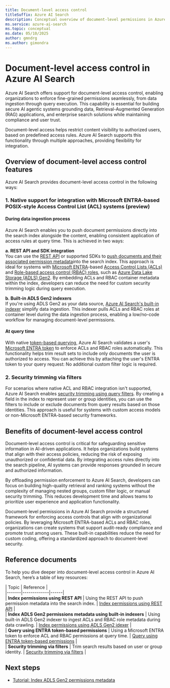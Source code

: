 ```yaml
---  
title: Document-level access control    
titleSuffix: Azure AI Search    
description: Conceptual overview of document-level permissions in Azure AI Search    
ms.service: azure-ai-search    
ms.topic: conceptual    
ms.date: 05/10/2025    
author: gmndrg    
ms.author: gimondra    
---  
```

  
# Document-level access control in Azure AI Search  
  
Azure AI Search offers support for document-level access control, enabling organizations to enforce fine-grained permissions seamlessly, from data ingestion through query execution. This capability is essential for building secure AI agentic systems grounding data, Retrieval-Augmented Generation (RAG) applications, and enterprise search solutions while maintaining compliance and user trust.  
  
Document-level access helps restrict content visibility to authorized users, based on predefined access rules. Azure AI Search supports this functionality through multiple approaches, providing flexibility for integration. 
  
## Overview of document-level access control features  
  
Azure AI Search provides document-level access control in the following ways:  
  
### 1. Native support for integration with Microsoft ENTRA-based POSIX-style Access Control List (ACL) systems (preview)  
  
#### During data ingestion process  
Azure AI Search enables you to push document permissions directly into the search index alongside the content, enabling consistent application of access rules at query time. This is achieved in two ways:  
  
**a. REST API and SDK integration**    
You can use the [REST API](/rest/api/searchservice/operation-groups?view=rest-searchservice-2025-05-01-preview) or supported SDKs to [push documents and their associated permission metadata](search-index-access-control-lists-and-rbac-push-api.md)into the search index. This approach is ideal for systems with [Microsoft ENTRA](/entra/fundamentals/what-is-entra)-based [Access Control Lists (ACLs)](/azure/storage/blobs/data-lake-storage-access-control) and [Role-based access control (RBAC) roles](/azure/role-based-access-control/overview), such as [Azure Data Lake Storage (ADLS) Gen2](/azure/storage/blobs/data-lake-storage-introduction). By embedding ACLs and RBAC container metadata within the index, developers can reduce the need for custom security trimming logic during query execution.      
  
**b. Built-in ADLS Gen2 indexers**    
If you're using ADLS Gen2 as your data source, [Azure AI Search's built-in indexer](search-indexer-access-control-lists-and-role-based-access.md) simplify data ingestion. This indexer pulls ACLs and RBAC roles at container level during the data ingestion process, enabling a low/no-code workflow for managing document-level permissions.  
  
#### At query time    
With native [token-based querying](https://aka.ms/azs-query-preserving-permissions), Azure AI Search validates a user's [Microsoft ENTRA token](/entra/identity/devices/concept-tokens-microsoft-entra-id) to enforce ACLs and RBAC roles automatically. This functionality helps trim result sets to include only documents the user is authorized to access. You can achieve this by attaching the user's ENTRA token to your query request: No additional custom filter logic is required.    

  
### 2. Security trimming via filters  
  
For scenarios where native ACL and RBAC integration isn't supported, Azure AI Search enables [security trimming using query filters](search-security-trimming-for-azure-search.md). By creating a field in the index to represent user or group identities, you can use the filters to include or exclude documents from query results based on those identities. This approach is useful for systems with custom access models or non-Microsoft ENTRA-based security frameworks.    

## Benefits of document-level access control  
  
Document-level access control is critical for safeguarding sensitive information in AI-driven applications. It helps organizations build systems that align with their access policies, reducing the risk of exposing unauthorized or confidential data. By integrating access rules directly into the search pipeline, AI systems can provide responses grounded in secure and authorized information.  
  
By offloading permission enforcement to Azure AI Search, developers can focus on building high-quality retrieval and ranking systems without the complexity of managing nested groups, custom filter logic, or manual security trimming. This reduces development time and allows teams to prioritize user experience and application functionality.  
  
Document-level permissions in Azure AI Search provide a structured framework for enforcing access controls that align with organizational policies. By leveraging Microsoft ENTRA-based ACLs and RBAC roles, organizations can create systems that support audit-ready compliance and promote trust among users. These built-in capabilities reduce the need for custom coding, offering a standardized approach to document-level security.  

## Reference documents  
  
To help you dive deeper into document-level access control in Azure AI Search, here’s a table of key resources:  
  
| Topic | Reference |  
|-------|-------------|------|  
| **Index permissions using REST API** | Using the REST API to push permission metadata into the search index. | [Index permissions using REST API](search-index-access-control-lists-and-rbac-push-api.md) |  
| **Index ADLS Gen2 permissions metadata using built-in indexers** | Using built-in ADLS Gen2 indexer to ingest ACLs and RBAC role metadata during data crawling. | [Index permissions using ADLS Gen2 idexer](search-indexer-access-control-lists-and-role-based-access.md) |  
| **Query using ENTRA token-based permissions** | Using a Microsoft ENTRA token to enforce ACL and RBAC permissions at query time. | [Query using ENTRA token-based permissions](https://aka.ms/azs-query-preserving-permissions) |  
| **Security trimming via filters** | Trim search results based on user or group identity. | [Security trimming via filters](search-security-trimming-for-azure-search.md) |  
 
  
  
## Next steps  
  
- [Tutorial: Index ADLS Gen2 permissions metadata](https://learn.microsoft.com/en-us/azure/search/search-security-trimming-for-azure-search)  